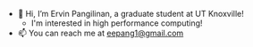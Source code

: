 - 👋  Hi, I’m Ervin Pangilinan, a graduate student at UT Knoxville!
  -  I'm interested in high performance computing!
- 📫  You can reach me at eepang1@gmail.com

<!---
ervinp2002/ervinp2002 is a ✨ special ✨ repository because its `README.md` (this file) appears on your GitHub profile.
You can click the Preview link to take a look at your changes.
--->
